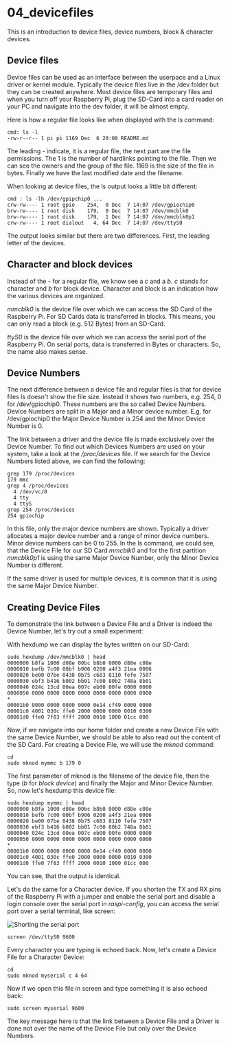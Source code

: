 # 04_devicefiles

This is an introduction to device files, device numbers, block & character devices.

## Device files

Device files can be used as an interface between the userpace and a Linux driver or kernel module. Typically the device files live in the /dev folder but they can be created anywhere. Most device files are temporary files and when you turn off your Raspberry Pi, plug the SD-Card into a card reader on your PC and navigate into the dev folder, it will be almost empty.

Here is how a regular file looks like when displayed with the ls command:

```
cmd: ls -l
-rw-r--r-- 1 pi pi 1169 Dec  6 20:08 README.md
```

The leading *-* indicate, it is a regular file, the next part are the file permissions. The 1 is the number of hardlinks pointing to the file. Then we can see the owners and the group of the file. 1169 is the size of the file in bytes. Finally we have the last modified date and the filename. 

When looking at device files, the ls output looks a little bit different:

```
cmd : ls -lh /dev/gpipchip0 ...
crw-rw---- 1 root gpio    254,  0 Dec  7 14:07 /dev/gpiochip0
brw-rw---- 1 root disk    179,  0 Dec  7 14:07 /dev/mmcblk0
brw-rw---- 1 root disk    179,  1 Dec  7 14:07 /dev/mmcblk0p1
crw-rw---- 1 root dialout   4, 64 Dec  7 14:07 /dev/ttyS0
```

The output looks similar but there are two differences. First, the leading letter of the devices.

## Character and block devices

Instead of the *-* for a regular file, we know see a *c* and a *b*. *c* stands for character and *b* for block device. Character and block is an indication how the various devices are organized.

*mmcblk0* is the device file over which we can access the SD Card of the Raspberry Pi. For SD Cards data is transferred in blocks. This means, you can only read a block (e.g. 512 Bytes) from an SD-Card. 

*ttyS0* is the device file over which we can access the serial port of the Raspberry Pi. On serial ports, data is transferred in Bytes or characters. So, the name also makes sense.

## Device Numbers

The next difference between a device file and regular files is that for device files ls doesn't show the file size. Instead it shows two numbers, e.g. 254, 0 for /dev/gpiochip0. These numbers are the so called Device Numbers. Device Numbers are split in a Major and a Minor device number. E.g. for /dev/gpiochip0 the Major Device Number is 254 and the Minor Device Number is 0.

The link between a driver and the device file is made exclusively over the Device Number. To find out which Devices Numbers are used on your system, take a look at the */proc/devices* file. If we search for the Device Numbers listed above, we can find the following:

```
grep 179 /proc/devices 
179 mmc
grep 4 /proc/devices 
  4 /dev/vc/0
  4 tty
  4 ttyS
grep 254 /proc/devices 
254 gpiochip
```

In this file, only the major device numbers are shown. Typically a driver allocates a major device number and a range of minor device numbers. Minor device numbers can be 0 to 255. In the ls command, we could see, that the Device File for our SD Card *mmcblk0* and for the first partition *mmcblk0p1* is using the same Major Device Number, only the Minor Device Number is different.

If the same driver is used for multiple devices, it is common that it is using the same Major Device Number.

## Creating Device Files

To demonstrate the link between a Device File and a Driver is indeed the Device Number, let's try out  a small experiment:

With hexdump we can display the bytes written on our SD-Card:

```
sudo hexdump /dev/mmcblk0 | head
0000000 b8fa 1000 d08e 00bc b8b0 0000 d88e c08e
0000010 befb 7c00 00bf b906 0200 a4f3 21ea 0006
0000020 be00 07be 0438 0b75 c683 8110 fefe 7507
0000030 ebf3 b416 b002 bb01 7c00 80b2 748a 8b01
0000040 024c 13cd 00ea 007c eb00 00fe 0000 0000
0000050 0000 0000 0000 0000 0000 0000 0000 0000
*
00001b0 0000 0000 0000 0000 0e14 cf49 0000 0000
00001c0 4001 030c ffe0 2000 0000 0000 0010 0300
00001d0 ffe0 7f83 ffff 2000 0010 1000 01cc 000
````

Now, if we navigate into our home folder and create a new Device File with the same Device Number, we should be able to also read out the content of the SD Card. For creating a Device File, we will use the *mknod* command:

```
cd
sudo mknod mymmc b 179 0
```

The first parameter of mknod is the filename of the device file, then the type (*b* for *block device*) and finally the Major and Minor Device Number. So, now let's hexdump this device file:

```
sudo hexdump mymmc | head
0000000 b8fa 1000 d08e 00bc b8b0 0000 d88e c08e
0000010 befb 7c00 00bf b906 0200 a4f3 21ea 0006
0000020 be00 07be 0438 0b75 c683 8110 fefe 7507
0000030 ebf3 b416 b002 bb01 7c00 80b2 748a 8b01
0000040 024c 13cd 00ea 007c eb00 00fe 0000 0000
0000050 0000 0000 0000 0000 0000 0000 0000 0000
*
00001b0 0000 0000 0000 0000 0e14 cf49 0000 0000
00001c0 4001 030c ffe0 2000 0000 0000 0010 0300
00001d0 ffe0 7f83 ffff 2000 0010 1000 01cc 000
```

You can see, that the output is identical. 

Let's do the same for a Character device. If you shorten the TX and RX pins of the Raspberry Pi with a jumper and enable the serial port and disable a login console over the serial port in *raspi-config*, you can access the serial port over a serial terminal, like screen:

![Shorting the serial port](serial_short.png)

```
screen /dev/ttyS0 9600
```

Every character you are typing is echoed back. Now, let's create a Device File for a Character Device:


```
cd
sudo mknod myserial c 4 64
```

Now if we open this file in screen and type something it is also echoed back:

```
sudo screen myserial 9600
```

The key message here is that the link between a Device File and a Driver is done not over the name of the Device File but only over the Device Numbers.

